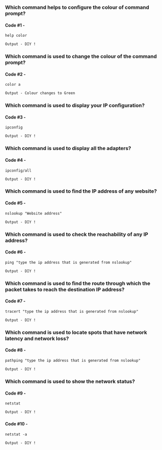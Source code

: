### Which command helps to configure the colour of command prompt?

#### Code #1 -

```
help color
```

```
Output - DIY !
```

### Which command is used to change the colour of the command prompt?

#### Code #2 -

```
color a
```

```
Output - Colour changes to Green
```

### Which command is used to display your IP configuration?

#### Code #3 -

```
ipconfig
```

```
Output - DIY !
```

### Which command is used to display all the adapters?

#### Code #4 -

```
ipconfig/all
```

```
Output - DIY !
```

### Which command is used to find the IP address of any website?

#### Code #5 -

```
nslookup "Website address"
```

```
Output - DIY !
```

### Which command is used to check the reachability of any IP address?

#### Code #6 -

```
ping "type the ip address that is generated from nslookup"
```

```
Output - DIY !
```

### Which command is used to find the route through which the packet takes to reach the destination IP address?

#### Code #7 -

```
tracert "type the ip address that is generated from nslookup"
```

```
Output - DIY !
```

### Which command is used to locate spots that have network latency and network loss?

#### Code #8 -

```
pathping "type the ip address that is generated from nslookup"
```

```
Output - DIY !
```

### Which command is used to show the network status?

#### Code #9 -

```
netstat
```

```
Output - DIY !
```

### 

#### Code #10 -

```
netstat -a
```

```
Output - DIY !
```
